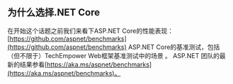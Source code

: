 ## 为什么选择.NET Core

在开始这个话题之前我们来看下ASP.NET Core的性能表现： [https://github.com/aspnet/benchmarks](https://github.com/aspnet/benchmarks)
ASP.NET Core的基准测试，包括（但不限于）TechEmpower Web框架基准测试中的场景 。 ASP.NET 团队的最新的结果参看[https://aka.ms/aspnet/benchmarks](https://aka.ms/aspnet/benchmarks)。